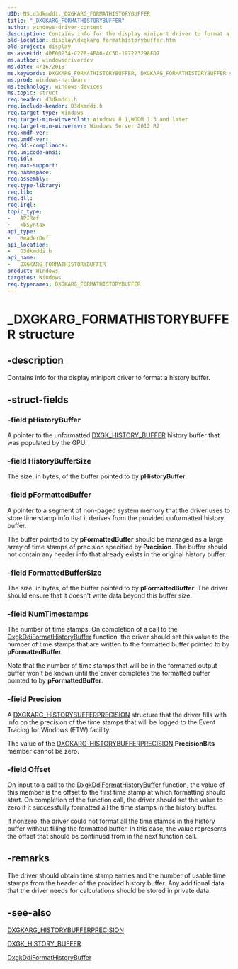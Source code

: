 ```yaml
---
UID: NS:d3dkmddi._DXGKARG_FORMATHISTORYBUFFER
title: "_DXGKARG_FORMATHISTORYBUFFER"
author: windows-driver-content
description: Contains info for the display miniport driver to format a history buffer.
old-location: display\dxgkarg_formathistorybuffer.htm
old-project: display
ms.assetid: 40E00234-C22B-4F86-AC5D-197223298FD7
ms.author: windowsdriverdev
ms.date: 4/16/2018
ms.keywords: DXGKARG_FORMATHISTORYBUFFER, DXGKARG_FORMATHISTORYBUFFER structure [Display Devices], _DXGKARG_FORMATHISTORYBUFFER, d3dkmddi/DXGKARG_FORMATHISTORYBUFFER, display.dxgkarg_formathistorybuffer
ms.prod: windows-hardware
ms.technology: windows-devices
ms.topic: struct
req.header: d3dkmddi.h
req.include-header: D3dkmddi.h
req.target-type: Windows
req.target-min-winverclnt: Windows 8.1,WDDM 1.3 and later
req.target-min-winversvr: Windows Server 2012 R2
req.kmdf-ver: 
req.umdf-ver: 
req.ddi-compliance: 
req.unicode-ansi: 
req.idl: 
req.max-support: 
req.namespace: 
req.assembly: 
req.type-library: 
req.lib: 
req.dll: 
req.irql: 
topic_type:
-	APIRef
-	kbSyntax
api_type:
-	HeaderDef
api_location:
-	D3dkmddi.h
api_name:
-	DXGKARG_FORMATHISTORYBUFFER
product: Windows
targetos: Windows
req.typenames: DXGKARG_FORMATHISTORYBUFFER
---
```


# _DXGKARG_FORMATHISTORYBUFFER structure


## -description


Contains info for the display miniport driver to format a history buffer.


## -struct-fields




### -field pHistoryBuffer

A pointer to the unformatted <a href="https://msdn.microsoft.com/library/windows/hardware/dn439361">DXGK_HISTORY_BUFFER</a> history buffer that was populated by the GPU.


### -field HistoryBufferSize

The size, in bytes, of the buffer pointed to by <b>pHistoryBuffer</b>.


### -field pFormattedBuffer

A pointer to a segment of non-paged system memory that the driver uses to store time stamp info that it derives from the provided unformatted history buffer.

The buffer pointed to by <b>pFormattedBuffer</b> should be managed as a large array of time stamps of precision specified by <b>Precision</b>. The buffer should not contain any header info that already exists in the original history buffer.


### -field FormattedBufferSize

The size, in bytes, of the buffer pointed to by <b>pFormattedBuffer</b>. The driver should ensure that it doesn't write data beyond this buffer size.


### -field NumTimestamps

The number of time stamps. On completion of a call to the <a href="https://msdn.microsoft.com/84417629-5C12-4CB5-B147-0A558A4F9090">DxgkDdiFormatHistoryBuffer</a> function, the driver should set this value to the number of time stamps that are written to the formatted buffer pointed to by <b>pFormattedBuffer</b>.

Note that the number of time stamps that will be in the formatted output buffer won't be known until the driver completes the formatted buffer pointed to by <b>pFormattedBuffer</b>.


### -field Precision

A <a href="https://msdn.microsoft.com/library/windows/hardware/dn439359">DXGKARG_HISTORYBUFFERPRECISION</a> structure that the driver fills with info on the precision of the time stamps that will be logged to the Event Tracing for Windows (ETW) facility.

The value of the <a href="https://msdn.microsoft.com/library/windows/hardware/dn439359">DXGKARG_HISTORYBUFFERPRECISION</a>.<b>PrecisionBits</b> member cannot be zero.


### -field Offset

On input to a call to the <a href="https://msdn.microsoft.com/84417629-5C12-4CB5-B147-0A558A4F9090">DxgkDdiFormatHistoryBuffer</a> function, the value of this member is the offset to the first time stamp at which formatting should start. On completion of the function call, the driver should set the value to zero if it successfully formatted all the time stamps in the history buffer.

If nonzero, the driver could not format all the time stamps in the history buffer without filling the formatted buffer. In this case, the value represents the offset that should be continued from in the next function call.


## -remarks



The driver should obtain time stamp entries and the number of usable time stamps from the header of the provided history buffer. Any additional data that the driver needs for calculations should be stored in private data.




## -see-also




<a href="https://msdn.microsoft.com/library/windows/hardware/dn439359">DXGKARG_HISTORYBUFFERPRECISION</a>



<a href="https://msdn.microsoft.com/library/windows/hardware/dn439361">DXGK_HISTORY_BUFFER</a>



<a href="https://msdn.microsoft.com/84417629-5C12-4CB5-B147-0A558A4F9090">DxgkDdiFormatHistoryBuffer</a>
 

 


